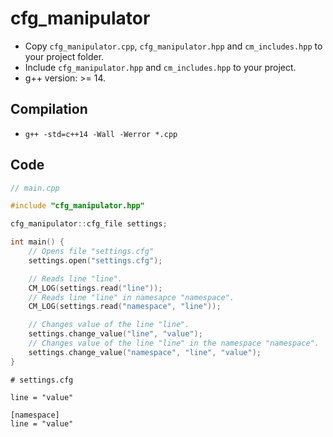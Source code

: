 # cfg_manipulator
* Copy ```cfg_manipulator.cpp```, ```cfg_manipulator.hpp``` and ```cm_includes.hpp``` to your project folder.
* Include ```cfg_manipulator.hpp``` and ```cm_includes.hpp``` to your project.
* g++ version: >= 14.
## Compilation
* ```g++ -std=c++14 -Wall -Werror *.cpp```
## Code
``` cpp
// main.cpp

#include "cfg_manipulator.hpp"

cfg_manipulator::cfg_file settings;

int main() {
    // Opens file "settings.cfg"
    settings.open("settings.cfg");

    // Reads line "line".
    CM_LOG(settings.read("line"));
    // Reads line "line" in namesapce "namespace".
    CM_LOG(settings.read("namespace", "line"));

    // Changes value of the line "line".
    settings.change_value("line", "value");
    // Changes value of the line "line" in the namespace "namespace".
    settings.change_value("namespace", "line", "value");
}
```
```
# settings.cfg

line = "value"

[namespace]
line = "value"
```